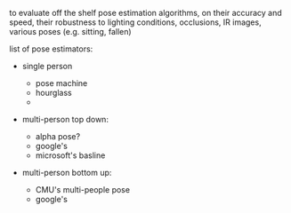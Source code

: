 to evaluate off the shelf pose estimation algorithms, on their accuracy and speed, their robustness to lighting conditions, occlusions, IR images, various poses (e.g. sitting, fallen)


list of pose estimators:
- single person
	- pose machine
	- hourglass
	- 

- multi-person top down:
	- alpha pose?
	- google's
	- microsoft's basline

- multi-person bottom up:
	- CMU's multi-people pose
	- google's





